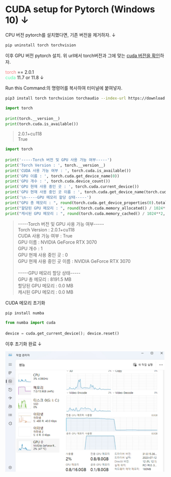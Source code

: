 # CUDA setup for Pytorch (Windows 10) &darr;

CPU 버전 pytorch를 설치했다면, 기존 버전을 제거하자. &darr;
```bash
pip uninstall torch torchvision
```
이후 GPU 버전 pytorch 설치. 위 url에서 torch버전과 그에 맞는 [cuda 버전을 확인](https://pytorch.org/get-started/locally/)하자.

<font color="#F78181">torch</font> == 2.0.1<br><font color="#58FAAC">cuda</font> 11.7 or 11.8 &darr;

Run this Command:의 명령어를 복사하여 터미널에 붙여넣자.

```bash
pip3 install torch torchvision torchaudio --index-url https://download.pytorch.org/whl/cu118
```
```python
import torch

print(torch.__version__)
print(torch.cuda.is_available())
```
> 2.0.1+cu118<br>
True

```python
import torch

print('-----Torch 버전 및 GPU 사용 가능 여부-----')
print('Torch Version : ', torch.__version__)
print('CUDA 사용 가능 여부 : ', torch.cuda.is_available())
print('GPU 이름 : ', torch.cuda.get_device_name(0))
print('GPU 개수 : ', torch.cuda.device_count())
print('GPU 현재 사용 중인 곳 : ', torch.cuda.current_device())
print('GPU 현재 사용 중인 곳 이름 : ', torch.cuda.get_device_name(torch.cuda.current_device()))
print('\n-----GPU 메모리 할당 상태-----')
print("GPU 총 메모리 : ", round(torch.cuda.get_device_properties(0).total_memory / 1024**2, 1), 'MB')
print("할당된 GPU 메모리 : ", round(torch.cuda.memory_allocated() / 1024**2, 1), 'MB')
print("캐시된 GPU 메모리 : ", round(torch.cuda.memory_cached() / 1024**2, 1), 'MB')
```
> -----Torch 버전 및 GPU 사용 가능 여부-----<br>
Torch Version :  2.0.1+cu118<br>
CUDA 사용 가능 여부 :  True<br>
GPU 이름 :  NVIDIA GeForce RTX 3070<br>
GPU 개수 :  1<br>
GPU 현재 사용 중인 곳 :  0<br>
GPU 현재 사용 중인 곳 이름 :  NVIDIA GeForce RTX 3070<br><br>
-----GPU 메모리 할당 상태-----<br>
GPU 총 메모리 :  8191.5 MB<br>
할당된 GPU 메모리 :  0.0 MB<br>
캐시된 GPU 메모리 :  0.0 MB<br>

CUDA 메모리 초기화
```bash
pip install numba
```
```python
from numba import cuda

device = cuda.get_current_device(); device.reset()
```
이후 초기화 완료 &darr;

<img src="./image.png" style="width:500px;">